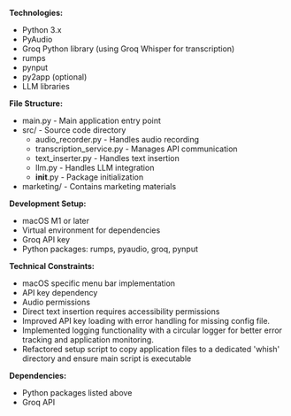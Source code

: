 
**Technologies:**

* Python 3.x
* PyAudio
* Groq Python library (using Groq Whisper for transcription)
* rumps
* pynput
* py2app (optional)
* LLM libraries

**File Structure:**

* main.py - Main application entry point
* src/ - Source code directory
  - audio_recorder.py - Handles audio recording
  - transcription_service.py - Manages API communication
  - text_inserter.py - Handles text insertion
  - llm.py - Handles LLM integration
  - __init__.py - Package initialization
* marketing/ - Contains marketing materials

**Development Setup:**

* macOS M1 or later
* Virtual environment for dependencies
* Groq API key
* Python packages: rumps, pyaudio, groq, pynput

**Technical Constraints:**

* macOS specific menu bar implementation
* API key dependency
* Audio permissions
* Direct text insertion requires accessibility permissions
* Improved API key loading with error handling for missing config file.
* Implemented logging functionality with a circular logger for better error tracking and application monitoring.
* Refactored setup script to copy application files to a dedicated 'whish' directory and ensure main script is executable

**Dependencies:**

* Python packages listed above
* Groq API

